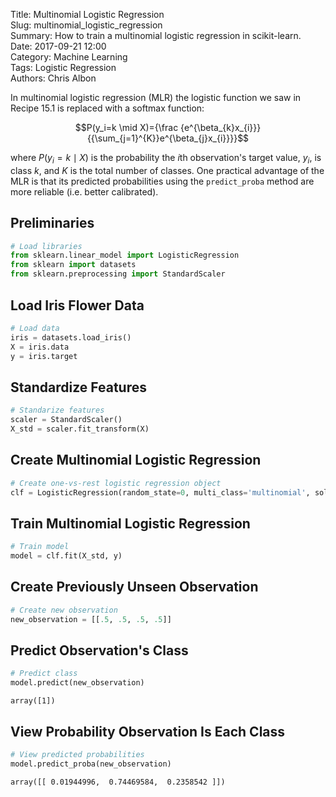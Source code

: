 Title: Multinomial Logistic Regression  
Slug: multinomial_logistic_regression  
Summary: How to train a multinomial logistic regression in scikit-learn.  
Date: 2017-09-21 12:00  
Category: Machine Learning  
Tags: Logistic Regression  
Authors: Chris Albon  

In multinomial logistic regression (MLR) the logistic function we saw in Recipe 15.1 is replaced with a softmax function:

$$P(y_i=k \mid X)={\frac {e^{\beta_{k}x_{i}}}{{\sum_{j=1}^{K}}e^{\beta_{j}x_{i}}}}$$

where $P(y_i=k \mid X)$ is the probability the $i$th observation's target value, $y_i$, is class $k$, and $K$ is the total number of classes. One practical advantage of the MLR is that its predicted probabilities using the `predict_proba` method are more reliable (i.e. better calibrated).

## Preliminaries


```python
# Load libraries
from sklearn.linear_model import LogisticRegression
from sklearn import datasets
from sklearn.preprocessing import StandardScaler
```

## Load Iris Flower Data


```python
# Load data
iris = datasets.load_iris()
X = iris.data
y = iris.target
```

## Standardize Features


```python
# Standarize features
scaler = StandardScaler()
X_std = scaler.fit_transform(X)
```

## Create Multinomial Logistic Regression


```python
# Create one-vs-rest logistic regression object
clf = LogisticRegression(random_state=0, multi_class='multinomial', solver='newton-cg')
```

## Train Multinomial Logistic Regression


```python
# Train model
model = clf.fit(X_std, y)
```

## Create Previously Unseen Observation


```python
# Create new observation
new_observation = [[.5, .5, .5, .5]]
```

## Predict Observation's Class


```python
# Predict class
model.predict(new_observation)
```




    array([1])



## View Probability Observation Is Each Class


```python
# View predicted probabilities
model.predict_proba(new_observation)
```




    array([[ 0.01944996,  0.74469584,  0.2358542 ]])


